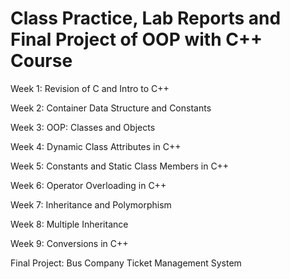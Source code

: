 # Class Practice, Lab Reports and Final Project of OOP with C++ Course 


Week 1: Revision of C and Intro to C++

Week 2: Container Data Structure and Constants

Week 3: OOP: Classes and Objects

Week 4: Dynamic Class Attributes in C++

Week 5: Constants and Static Class Members in C++

Week 6: Operator Overloading in C++

Week 7: Inheritance and Polymorphism

Week 8: Multiple Inheritance

Week 9: Conversions in C++

Final Project: Bus Company Ticket Management System

